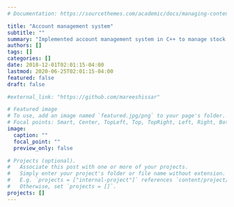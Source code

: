 ```yaml
---
# Documentation: https://sourcethemes.com/academic/docs/managing-content/

title: "Account management system"
subtitle: ""
summary: "Implemented account management system in C++ to manage stock portfolio account (plots variations in portfolio value with time using MATLAB) and bank account (supports transaction history)"
authors: []
tags: []
categories: []
date: 2018-12-01T02:01:15-04:00
lastmod: 2020-06-25T02:01:15-04:00
featured: false
draft: false

#external_link: "https://github.com/mareeshissar" 

# Featured image
# To use, add an image named `featured.jpg/png` to your page's folder.
# Focal points: Smart, Center, TopLeft, Top, TopRight, Left, Right, BottomLeft, Bottom, BottomRight.
image:
  caption: ""
  focal_point: ""
  preview_only: false

# Projects (optional).
#   Associate this post with one or more of your projects.
#   Simply enter your project's folder or file name without extension.
#   E.g. `projects = ["internal-project"]` references `content/project/deep-learning/index.md`.
#   Otherwise, set `projects = []`.
projects: []
---
```

